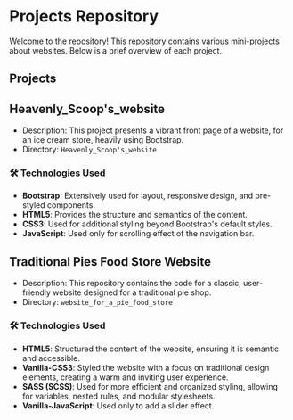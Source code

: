# Projects Repository

Welcome to the repository! This repository contains various mini-projects about websites. Below is a brief overview of each project.

## Projects

## Heavenly_Scoop's_website
- Description: This project presents a vibrant front page of a website, for an ice cream store, heavily using Bootstrap.
- Directory: `Heavenly_Scoop's_website`

### 🛠️ Technologies Used

- **Bootstrap**: Extensively used for layout, responsive design, and pre-styled components.
- **HTML5**: Provides the structure and semantics of the content.
- **CSS3**: Used for additional styling beyond Bootstrap's default styles.
- **JavaScript**: Used only for scrolling effect of the navigation bar.

## Traditional Pies Food Store Website
- Description: This repository contains the code for a classic, user-friendly website designed for a traditional pie shop.
- Directory: `website_for_a_pie_food_store`

### 🛠️ Technologies Used

- **HTML5**: Structured the content of the website, ensuring it is semantic and accessible.
- **Vanilla-CSS3**: Styled the website with a focus on traditional design elements, creating a warm and inviting user experience.
- **SASS (SCSS)**: Used for more efficient and organized styling, allowing for variables, nested rules, and modular stylesheets.
- **Vanilla-JavaScript**: Used only to add a slider effect.
